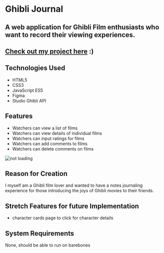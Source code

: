# Ghibli Journal

## A web application for Ghibli Film enthusiasts who want to record their viewing experiences.

## [Check out my project here](https://jonathan-byun.github.io/ajax-project/) :)

## Technologies Used
- HTML5
- CSS3
- JavaScript ES5
- Figma
- Studio Ghibli API

## Features
- Watchers can view a list of films
- Watchers can view details of individual films
- Watchers can input ratings for films
- Watchers can add comments to films
- Watchers can delete comments on films

![not loading](images/ajax.gif "Commenting Feature")

## Reason for Creation
I myself am a Ghibli film lover and wanted to have a notes journaling experience for those introducing the joys of Ghibli movies to their friends.

## Stretch Features for future Implementation
- character cards page to click for character details

## System Requirements
None, should be able to run on barebones

